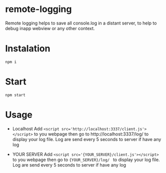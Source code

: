 # remote-logging
Remote logging helps to save all console.log in a distant server, to help to debug inapp webview or any other context.

# Instalation
`npm i`

# Start
`npm start`

# Usage
- Localhost
  Add `<script src='http://localhost:3337/client.js'></script>` to you webpage
  then go to http://localhost:3337/log/ to display your log file.
  Log are send every 5 seconds to server if have any log

- YOUR SERVER
  Add `<script src='{YOUR_SERVER}/client.js'></script>` to you webpage
  then go to `{YOUR_SERVER}/log/ ` to display your log file.
  Log are send every 5 seconds to server if have any log
